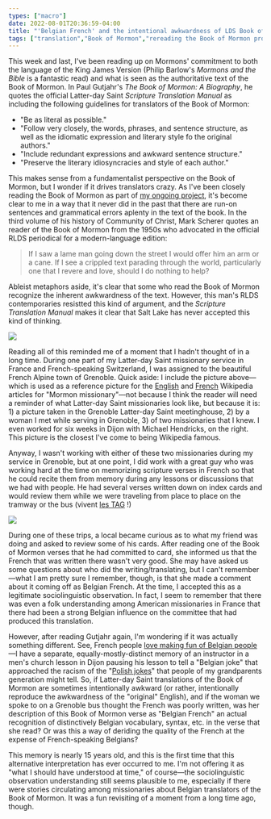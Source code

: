 ```yaml
---
types: ["macro"]
date: 2022-08-01T20:36:59-04:00
title: "'Belgian French' and the intentional awkwardness of LDS Book of Mormon translation"
tags: ["translation","Book of Mormon","rereading the Book of Mormon project","French","King James Version","Mark Scherer","Mormonism","The Church of Jesus Christ of Latter-day Saints","Community of Christ","Latter-day Saint missionaries"]
---
```

This week and last, I've been reading up on Mormons' commitment to both the language of the King James Version (Philip Barlow's *Mormons and the Bible* is a fantastic read) and what is seen as the authoritative text of the Book of Mormon. In Paul Gutjahr's *The Book of Mormon: A Biography*, he quotes the official Latter-day Saint *Scripture Translation Manual* as including the following guidelines for translators of the Book of Mormon:

* "Be as literal as possible."
* "Follow very closely, the words, phrases, and sentence structure, as well as the idiomatic expression and literary style fo the original authors."
* "Include redundant expressions and awkward sentence structure."
* "Preserve the literary idiosyncracies and style of each author." 

This makes sense from a fundamentalist perspective on the Book of Mormon, but I wonder if it drives translators crazy. As I've been closely reading the Book of Mormon as part of [my ongoing project](https://spencergreenhalgh.com/tags/rereading-the-book-of-mormon-project/), it's become clear to me in a way that it never did in the past that there are run-on sentences and grammatical errors aplenty in the text of the book. In the third volume of his history of Community of Christ, Mark Scherer quotes an reader of the Book of Mormon from the 1950s who advocated in the official RLDS periodical for a modern-language edition: 

> If I saw a lame man going down the street I would offer him an arm or a cane. If I see a crippled text parading through the world, particularly one that I revere and love, should I do nothing to help? 

Ableist metaphors aside, it's clear that some who read the Book of Mormon recognize the inherent awkwardness of the text. However, this man's RLDS contemporaries resistted this kind of argument, and the *Scripture Translation Manual* makes it clear that Salt Lake has never accepted this kind of thinking. 

![](https://upload.wikimedia.org/wikipedia/commons/d/dc/MISSIONNAIRES_MORMONS.JPG)

Reading all of this reminded me of a moment that I hadn't thought of in a long time. During one part of my Latter-day Saint missionary service in France and French-speaking Switzerland, I was assigned to the beautiful French Alpine town of Grenoble. Quick aside: I include the picture above—which is used as a reference picture for the [English](https://en.wikipedia.org/wiki/Mormon_missionary) and [French](https://fr.wikipedia.org/wiki/Missionnaire_mormon) Wikipedia articles for "Mormon missionary"—not because I think the reader will need a reminder of what Latter-day Saint missionaries look like, but because it is: 1) a picture taken in the Grenoble Latter-day Saint meetinghouse, 2) by a woman I met while serving in Grenoble, 3) of two missionaries that I knew. I even worked for six weeks in Dijon with Michael Hendricks, on the right. This picture is the closest I've come to being Wikipedia famous.

Anyway, I wasn't working with either of these two missionaries during my service in Grenoble, but at one point, I did work with a great guy who was working hard at the time on memorizing scripture verses in French so that he could recite them from memory during any lessons or discussions that we had with people. He had several verses written down on index cards and would review them while we were traveling from place to place on the tramway or the bus (vivent [les TAG](https://fr.wikipedia.org/wiki/Transports_de_l%27agglom%C3%A9ration_grenobloise) !)

![](https://upload.wikimedia.org/wikipedia/commons/c/c7/Grenoble_Alstom_Citadis_n%C2%B06001_LA_Fontaine_La_Poya_%284%29.JPG)

During one of these trips, a local became curious as to what my friend was doing and asked to review some of his cards. After reading one of the Book of Mormon verses that he had committed to card, she informed us that the French that was written there wasn't very good. She may have asked us some questions about who did the writing/translating, but I can't remember—what I am pretty sure I remember, though, is that she made a comment about it coming off as Belgian French. At the time, I accepted this as a legitimate sociolinguistic observation. In fact, I seem to remember that there was even a folk understanding among American missionaries in France that there had been a strong Belgian influence on the committee that had produced this translation.

However, after reading Gutjahr again, I'm wondering if it was actually something different. See, French people [love making fun of Belgian people](https://fr.wikipedia.org/wiki/Histoire_belge)—I have a separate, equally-mostly-distinct memory of an instructor in a men's church lesson in Dijon pausing his lesson to tell a "Belgian joke" that approached the racism of the "[Polish jokes](https://en.wikipedia.org/wiki/Polish_joke)" that people of my grandparents generation might tell. So, if Latter-day Saint translations of the Book of Mormon are sometimes intentionally awkward (or rather, intentionally reproduce the awkwardness of the "original" English), and if the woman we spoke to on a Grenoble bus thought the French was poorly written, was her description of this Book of Mormon verse as "Belgian French" an actual recognition of distinctively Belgian vocabulary, syntax, etc. in the verse that she read? Or was this a way of deriding the quality of the French at the expense of French-speaking Belgians? 

This memory is nearly 15 years old, and this is the first time that this alternative interpretation has ever occurred to me. I'm not offering it as "what I should have understood at time," of course—the sociolinguistic observation understanding still seems plausible to me, especially if there were stories circulating among missionaries about Belgian translators of the Book of Mormon. It was a fun revisiting of a moment from a long time ago, though.
